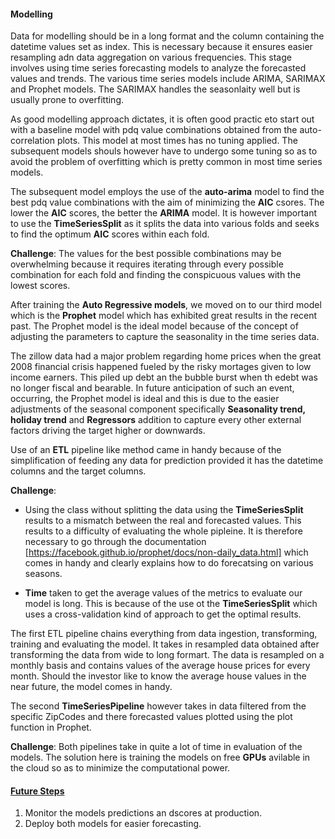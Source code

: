 #### Modelling
Data for modelling should be in a long format and the column containing the datetime values set as index. This is necessary because it ensures easier resampling adn data aggregation on various frequencies.
This stage involves using time series forecasting models to analyze the forecasted values and trends. The various time series models include ARIMA, SARIMAX and Prophet models. The SARIMAX handles the seasonlaity well but is usually prone to overfitting. 

As good modelling approach dictates, it is often good practic eto start out with a baseline model with pdq value combinations obtained from the auto-correlation plots. This model at most times has no tuning applied. The subsequent models shouls however have to undergo some tuning so as to avoid the problem of overfitting which is pretty common in most time series models. 

The subsequent model employs the use of the **auto-arima** model to find the best pdq value combinations with the aim of minimizing the **AIC** csores. The lower the **AIC** scores, the better the **ARIMA** model. It is however important to use the **TimeSeriesSplit** as it splits the data into various folds and seeks to find the optimum **AIC** scores within each fold. 

**Challenge**: The values for the best possible combinations may be overwhelming because it requires iterating through every possible combination for each fold and finding the conspicuous values with the lowest scores.

After training the **Auto Regressive models**, we moved on to our third model which is the **Prophet** model which has exhibited great results in the recent past. The Prophet model is the ideal model because of the concept of adjusting the parameters to capture the seasonality in the time series data. 

The zillow data had a major problem regarding home prices when the great 2008 financial crisis happened fueled by the risky mortages given to low income earners. This piled up debt an the bubble burst when th edebt was no longer fiscal and bearable. In future anticipation of such an event, occurring, the Prophet model is ideal and this is due to the easier adjustments of the seasonal component specifically **Seasonality trend, holiday trend** and **Regressors** addition to capture every other external factors driving the target higher or downwards. 

Use of an **ETL** pipeline like method came in handy because of the simplification of feeding any data for prediction provided it has the datetime columns and the target columns. 

**Challenge**: 

* Using the class without splitting the data using the **TimeSeriesSplit** results to a mismatch between the real and forecasted values. This results to a difficulty of evaluating the whole pipleine. It is therefore necessary to go through the documentation [https://facebook.github.io/prophet/docs/non-daily_data.html] which comes in handy and clearly explains how to do forecatsing on various seasons.

* **Time** taken to get the average values of the metrics to evaluate our model is long. This is because of the use ot the **TimeSeriesSplit** which uses a cross-validation kind of approach to get the optimal results. 

The first ETL pipeline chains everything from data ingestion, transforming, training and evaluating the model. It takes in resampled data obtained after transforming the data from wide to long formart. The data is resampled on a monthly basis and contains values of the average house prices for every month. Should the investor like to know the average house values in the near future, the model comes in handy. 

The second **TimeSeriesPipeline** however takes in data filtered from the specific ZipCodes and there forecasted values plotted using the plot function in Prophet. 

**Challenge**: Both pipelines take in quite a lot of time in evaluation of the models. 
The solution here is training the models on free **GPUs** avilable in the cloud so as to minimize the computational power. 

#### <ins>Future Steps</ins>

1. Monitor the models predictions an dscores at production.
2. Deploy both models for easier forecasting.


